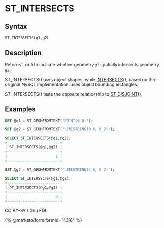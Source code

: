 # ST\_INTERSECTS

## Syntax

```sql
ST_INTERSECTS(g1,g2)
```

## Description

Returns `1` or `0` to indicate whether geometry _`g1`_ spatially intersects geometry _`g2`_.

ST\_INTERSECTS() uses object shapes, while [INTERSECTS()](intersects.md), based on the original MySQL implementation, uses object bounding rectangles.

ST\_INTERSECTS() tests the opposite relationship to [ST\_DISJOINT()](st_disjoint.md).

## Examples

```sql
SET @g1 = ST_GEOMFROMTEXT('POINT(0 0)');

SET @g2 = ST_GEOMFROMTEXT('LINESTRING(0 0, 0 2)');

SELECT ST_INTERSECTS(@g1,@g2);
+------------------------+
| ST_INTERSECTS(@g1,@g2) |
+------------------------+
|                      1 |
+------------------------+
```

```sql
SET @g2 = ST_GEOMFROMTEXT('LINESTRING(2 0, 0 2)');

SELECT ST_INTERSECTS(@g1,@g2);
+------------------------+
| ST_INTERSECTS(@g1,@g2) |
+------------------------+
|                      0 |
+------------------------+
```

CC BY-SA / Gnu FDL

{% @marketo/form formId="4316" %}
